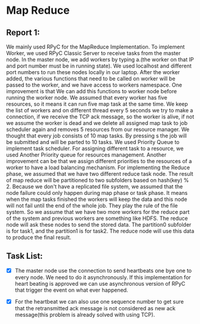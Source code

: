 # Map Reduce
## Report 1:
We mainly used RPyC for the MapReduce Implementation. To implement Worker,
we used RPyC Classic Server to receive tasks from the master node. In the 
master node, we add workers by typing a.(the worker on that IP and port 
number must be in running state).
We used localhost and different port numbers to run these nodes locally 
in our laptop. After the worker added, the various functions that need 
to be called on worker will be passed to the worker, and we have access 
to workers namespace. One improvement is that We can add this functions 
to worker node before running the worker node. We assumed that every
 worker has five resources, so it means it can run five map task at 
 the same time. We keep the list of workers and on different thread 
 every 5 seconds we try to make a connection, if we receive the TCP 
 ack message, so the worker is alive, if not we assume the worker is
  dead and we delete all assigned map task to job scheduler again and 
  removes 5 resources from our resource manager. We thought that every
   job consists of 10 map tasks. By pressing s the job will be submitted
    and will be parted to 10 tasks. We used Priority Queue to implement 
    task scheduler. For assigning different task to a resource, we used 
    Another Priority queue for resources management. Another improvement
     can be that we assign different priorities to the resources of a 
     worker to have a load balancing mechanism. For implementing 
     the Reduce phase, we assumed that we have two different
      reduce task node. The result of map reduce will be partitioned
       to two subfolders based on hash(key) % 2. Because we don't have
        a replicated file system, we assumed that the node failure could
         only happen during map phase or task phase. It means when the map
          tasks finished the workers will keep the data and this node will
           not fail until the end of the whole job. They play the rule of
            the file system. So we assume that we have two more workers 
for the reduce part of the system and previous workers are something 
like HDFS. The reduce node will ask these nodes to send the stored data.
 The partition0 subfolder is for task1, and the partition1 is for task2.
  The reduce node will use this data to produce the final result.
## Task List:
- [x] The master node use the connection to send heartbeats one bye one 
to every node. We need to 
do it asynchronously. If this implementation for heart beating is approved we
can use asynchronous version of RPyC that trigger the event on what ever happened.
- [x] For the heartbeat we can also use one sequence number 
to get sure that the retransmitted ack message is not considered as 
new ack message(this problem is already solved with using TCP).


